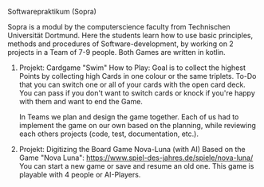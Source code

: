 Softwarepraktikum (Sopra)

Sopra is a modul by the computerscience faculty from Technischen Universität Dortmund. Here the students learn how to use basic principles, methods and procedures of Software-development, by working on 2 projects in a Team of 7-9 people. Both Games are written in kotlin.


1. Projekt: Cardgame "Swim"
	How to Play:
	Goal is to collect the highest Points by collecting high Cards in one colour or the same triplets. To-Do that you can switch one or all of your cards with the open card deck. You can pass if you don't want to switch cards or knock if you're happy with them and want to end the Game.
	
	In Teams we plan and design the game together. Each of us had to implement the game on our own based on the planning, while reviewing each others projects (code, test, documentation, etc.).

2. Projekt: Digitizing the Board Game Nova-Luna  (with AI)
 Based on the Game "Nova Luna": https://www.spiel-des-jahres.de/spiele/nova-luna/
 You can start a new game or save and resume an old one. This game is playable with 4 people or AI-Players.
 
 
